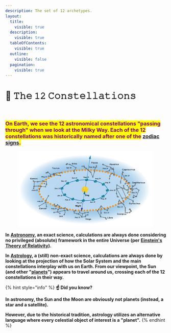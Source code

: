 ```yaml
---
description: The set of 12 archetypes.
layout:
  title:
    visible: true
  description:
    visible: true
  tableOfContents:
    visible: true
  outline:
    visible: false
  pagination:
    visible: true
---
```


# 🌌 𝚃𝚑𝚎 𝟷𝟸 𝙲𝚘𝚗𝚜𝚝𝚎𝚕𝚕𝚊𝚝𝚒𝚘𝚗𝚜

<figure><img src="../../../../../.gitbook/assets/pexels-btgl-♡-18340053.jpg" alt="" width="375"><figcaption></figcaption></figure>

### <mark style="color:purple;">On Earth, we see the 12 astronomical constellations "passing through" when we look at the Milky Way. Each of the 12 constellations was historically named after one of the</mark> [zodiac signs](./)<mark style="color:purple;">.</mark>&#x20;



<figure><img src="../../../../../.gitbook/assets/What-Is-the-Zodiac.jpg" alt=""><figcaption></figcaption></figure>

**In** [**Astronomy**](../../../astrophysics/)**, an exact science, calculations are always done considering no privileged (absolute) framework in the entire Universe (per** [**Einstein's Theory of Relativity**](https://en.wikipedia.org/wiki/Theory_of_relativity)**).**&#x20;

**In** [**Astrology**](../../)**, a (still) non-exact science, calculations are always done by looking at the projection of how the Solar System and the main constellations interplay with us on Earth. From our viewpoint, the Sun (and other "**[**planets**](../planets/)**") appears to travel around us, crossing each of the 12 constellations in their way.**



{% hint style="info" %}
**☝️ Did you know?**&#x20;

**In astronomy, the Sun and the Moon are obviously not planets (instead, a star and a satellite).** &#x20;

**However, due to the historical tradition, astrology utilizes an alternative language where every celestial object of interest is a "planet".**
{% endhint %}
